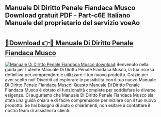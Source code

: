 ## Manuale Di Diritto Penale Fiandaca Musco Download gratuit PDF - Part-c6E Italiano Manuale del proprietario del servizio voeAo

# <h2><a href="http://dfbpdr.blite.top/?on=Manuale+Di+Diritto+Penale+Fiandaca+Musco">🔗Download 👉🔴 Manuale Di Diritto Penale Fiandaca Musco</a></h2>

[![Manuale Di Diritto Penale Fiandaca Musco download](https://i.imgur.com/lujVjoI.png)](http://dfbpdr.blite.top/?on=Manuale+Di+Diritto+Penale+Fiandaca+Musco)
Benvenuto nella guida per l'utente Manuale Di Diritto Penale Fiandaca Musco, la tua risorsa definitiva per comprendere e utilizzare il tuo nuovo prodotto. Grazie per aver scelto noi! Divertiti ad esplorare le possibilità con il tuo nuovo Manuale Di Diritto Penale Fiandaca Musco! Questo Manuale Di Diritto Penale Fiandaca Musco è dotato di funzionalità complete per soddisfare le diverse esigenze. Ci auguriamo che Manuale Di Diritto Penale Fiandaca Musco sia stata una guida chiara e di facile comprensione per iniziare con il tuo nuovo prodotto. Se hai bisogno di aiuto o chiarimenti, non esitare a contattare il nostro team di assistenza clienti.
